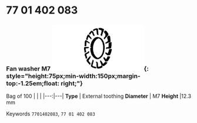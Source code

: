 # 77 01 402 083

### Fan washer M7 ![](../assets/images/parts/fan_washer.png){: style="height:75px;min-width:150px;margin-top:-1.25em;float: right;"}

Bag of 100
|   |   |
|---:|---|
**Type** | External toothing
**Diameter** | M7
**Height** |12.3 mm

Keywords `7701402083`, `77 01 402 083`
